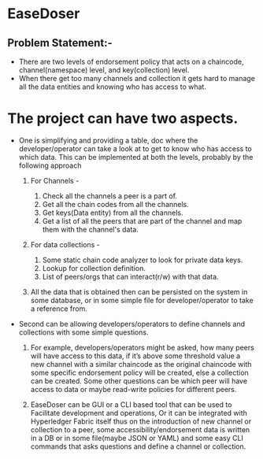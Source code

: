 # EaseDoser

## Problem Statement:-

- There are two levels of endorsement policy that acts on a chaincode, channel(namespace) level, and key(collection) level.
- When there get too many channels and collection it gets hard to manage all the data entities and knowing who has access to what.

# The project can have two aspects.

* One is simplifying and providing a table, doc where the developer/operator can take a look at to get to know who has access to which data. This can be implemented at both the levels, probably by the following approach

    1. For Channels -
        1. Check all the channels a peer is a part of.
        2. Get all the chain codes from all the channels.
        3. Get keys(Data entity) from all the channels.
        4. Get a list of all the peers that are part of the channel and map them with the channel's data.

    2. For data collections - 
        1. Some static chain code analyzer to look for private data keys.
        2. Lookup for collection definition.
        3. List of peers/orgs that can interact(r/w) with that data.

    3. All the data that is obtained then can be persisted on the system in some database, or in some simple file for developer/operator to take a reference from.

* Second can be allowing developers/operators to define channels and collections with some simple questions. 
    1. For example, developers/operators might be asked, how many peers will have access to this data, if it’s above some threshold value a new channel with a similar chaincode as the original chaincode with some specific endorsement policy will be created, else a collection can be created. Some other questions can be which peer will have access to data or maybe read-write policies for different peers.

    2. EaseDoser can be GUI or a CLI based tool that can be used to Facilitate development and operations, Or it can be integrated with Hyperledger Fabric itself thus on the introduction of new channel or collection to a peer, some accessibility/endorsement data is written in a DB or in some file(maybe JSON or YAML) and some easy CLI commands that asks questions and define a  channel or collection.
